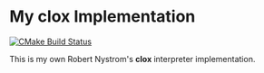 # My clox Implementation

[![CMake Build Status](https://github.com/federico-cristina/clox/actions/workflows/cmake-multi-platform.yml/badge.svg)](https://github.com/federico-cristina/clox/actions/workflows/cmake-multi-platform.yml)

This is my own Robert Nystrom's **clox** interpreter implementation.
